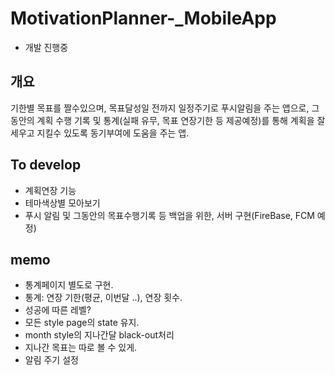 # MotivationPlanner-_MobileApp     
- 개발 진행중    
## 개요     
기한별 목표를 짤수있으며, 목표달성일 전까지 일정주기로 푸시알림을 주는 앱으로, 그 동안의 계획 수행 기록 및 통계(실패 유무, 목표 연장기한 등 제공예정)를 통해 계획을 잘 세우고 지킬수 있도록 동기부여에 도움을 주는 앱.    


## To develop       
- 계획연장 기능     
- 테마색상별 모아보기    
- 푸시 알림 및 그동안의 목표수행기록 등 백업을 위한, 서버 구현(FireBase, FCM 예정)      

## memo    
- 통계페이지 별도로 구현.
- 통계: 연장 기한(평균, 이번달 ..), 연장 횟수.     
- 성공에 따른 레벨?    
- 모든 style page의 state 유지.      
- month style의 지나간달 black-out처리     
- 지나간 목표는 따로 볼 수 있게.
- 알림 주기 설정      
